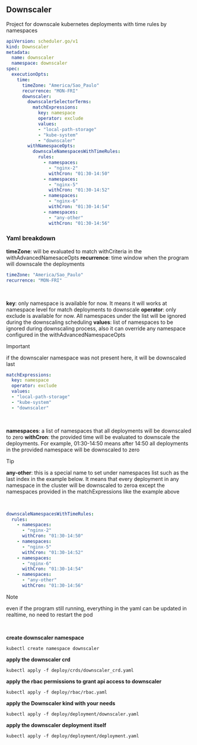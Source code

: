 ## Downscaler

Project for downscale kubernetes deployments with time rules by namespaces


```yaml
apiVersion: scheduler.go/v1
kind: Downscaler
metadata:
  name: downscaler
  namespace: downscaler
spec:
  executionOpts:
    time:
      timeZone: "America/Sao_Paulo"
      recurrence: "MON-FRI"
      downscaler:
        downscalerSelectorTerms:
          matchExpressions:
            key: namespace
            operator: exclude
            values:
            - "local-path-storage"
            - "kube-system"
            - "downscaler"
        withNamespaceOpts:
          downscaleNamespacesWithTimeRules:
            rules:
              - namespaces: 
                - "nginx-2"
                withCron: "01:30-14:50"
              - namespaces:
                - "nginx-5"
                withCron: "01:30-14:52"
              - namespaces:
                - "nginx-6"
                withCron: "01:30-14:54"
              - namespaces:
                - "any-other"
                withCron: "01:30-14:56"
```

### Yaml breakdown

**timeZone**: will be evaluated to match withCriteria in the withAdvancedNamesaceOpts
**recurrence**: time window when the program will downscale the deployments
```yaml
timeZone: "America/Sao_Paulo"
recurrence: "MON-FRI"
```
<br>

**key**: only namespace is available for now. It means it will works at namespace level for match deployments to downscale
**operator**: only exclude is available for now. All namespaces under the list will be ignored during the downscaling scheduling
**values**: list of namespaces to be ignored during downscaling process, also it can override any namespace configured in the withAdvancedNamespaceOpts
<br>

> [!IMPORTANT]
> if the downscaler namespace was not present here, it will be downscaled last

```yaml
matchExpressions:
  key: namespace
  operator: exclude
  values:
  - "local-path-storage"
  - "kube-system"
  - "downscaler"
```

<br>


**namespaces**: a list of namespaces that all deployments will be downscaled to zero
**withCron**: the provided time will be evaluated to downscale the deployments. For example, 01:30-14:50 means after 14:50 all deployments in the provided namespace will be downscaled to zero

> [!TIP]
>  **any-other**: this is a special name to set under namespaces list such as the last index in the example below. It means that every deployment in any namespace in the cluster will be downscaled to zeroa except the namespaces provided in the matchExpressions like the example above

<br>

```yaml
downscaleNamespacesWithTimeRules:
  rules:
    - namespaces: 
      - "nginx-2"
      withCron: "01:30-14:50"
    - namespaces:
      - "nginx-5"
      withCron: "01:30-14:52"
    - namespaces:
      - "nginx-6"
      withCron: "01:30-14:54"
    - namespaces:
      - "any-other"
      withCron: "01:30-14:56"
```

> [!NOTE]
> even if the program still running, everything in the yaml can be updated in realtime, no need to restart the pod

<br>

**create downscaler namespace**

```
kubectl create namespace downscaler
```

**apply the downscaler crd**
```
kubectl apply -f deploy/crds/downscaler_crd.yaml
```

**apply the rbac permissions to grant api access to downscaler**
```
kubectl apply -f deploy/rbac/rbac.yaml
```
**apply the Downscaler kind with your needs**
```
kubectl apply -f deploy/deployment/downscaler.yaml
```
**apply the downscaler deployment itself**
```
kubectl apply -f deploy/deployment/deployment.yaml
```